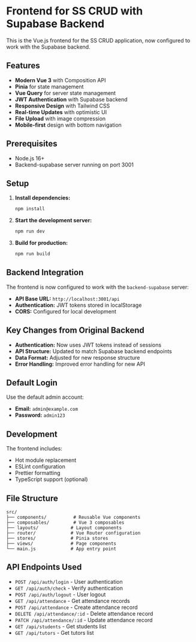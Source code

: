 # Frontend for SS CRUD with Supabase Backend

This is the Vue.js frontend for the SS CRUD application, now configured to work with the Supabase backend.

## Features

- **Modern Vue 3** with Composition API
- **Pinia** for state management
- **Vue Query** for server state management
- **JWT Authentication** with Supabase backend
- **Responsive Design** with Tailwind CSS
- **Real-time Updates** with optimistic UI
- **File Upload** with image compression
- **Mobile-first** design with bottom navigation

## Prerequisites

- Node.js 16+ 
- Backend-supabase server running on port 3001

## Setup

1. **Install dependencies:**
   ```bash
   npm install
   ```

2. **Start the development server:**
   ```bash
   npm run dev
   ```

3. **Build for production:**
   ```bash
   npm run build
   ```

## Backend Integration

The frontend is now configured to work with the `backend-supabase` server:

- **API Base URL:** `http://localhost:3001/api`
- **Authentication:** JWT tokens stored in localStorage
- **CORS:** Configured for local development

## Key Changes from Original Backend

- **Authentication:** Now uses JWT tokens instead of sessions
- **API Structure:** Updated to match Supabase backend endpoints
- **Data Format:** Adjusted for new response structure
- **Error Handling:** Improved error handling for new API

## Default Login

Use the default admin account:
- **Email:** `admin@example.com`
- **Password:** `admin123`

## Development

The frontend includes:
- Hot module replacement
- ESLint configuration
- Prettier formatting
- TypeScript support (optional)

## File Structure

```
src/
├── components/          # Reusable Vue components
├── composables/         # Vue 3 composables
├── layouts/            # Layout components
├── router/             # Vue Router configuration
├── stores/             # Pinia stores
├── views/              # Page components
└── main.js             # App entry point
```

## API Endpoints Used

- `POST /api/auth/login` - User authentication
- `GET /api/auth/check` - Verify authentication
- `POST /api/auth/logout` - User logout
- `GET /api/attendance` - Get attendance records
- `POST /api/attendance` - Create attendance record
- `DELETE /api/attendance/:id` - Delete attendance record
- `PATCH /api/attendance/:id` - Update attendance record
- `GET /api/students` - Get students list
- `GET /api/tutors` - Get tutors list
